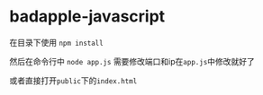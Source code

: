 # badapple-javascript
在目录下使用 `npm install`

然后在命令行中 `node app.js`
需要修改端口和ip在`app.js`中修改就好了

或者直接打开`public`下的`index.html`
